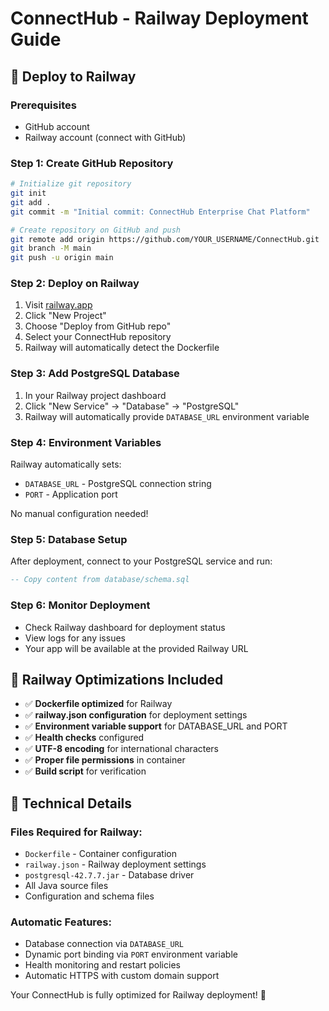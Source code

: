 # ConnectHub - Railway Deployment Guide

## 🚀 Deploy to Railway

### Prerequisites
- GitHub account
- Railway account (connect with GitHub)

### Step 1: Create GitHub Repository
```bash
# Initialize git repository
git init
git add .
git commit -m "Initial commit: ConnectHub Enterprise Chat Platform"

# Create repository on GitHub and push
git remote add origin https://github.com/YOUR_USERNAME/ConnectHub.git
git branch -M main
git push -u origin main
```

### Step 2: Deploy on Railway
1. Visit [railway.app](https://railway.app)
2. Click "New Project"
3. Choose "Deploy from GitHub repo"
4. Select your ConnectHub repository
5. Railway will automatically detect the Dockerfile

### Step 3: Add PostgreSQL Database
1. In your Railway project dashboard
2. Click "New Service" → "Database" → "PostgreSQL"
3. Railway will automatically provide `DATABASE_URL` environment variable

### Step 4: Environment Variables
Railway automatically sets:
- `DATABASE_URL` - PostgreSQL connection string
- `PORT` - Application port

No manual configuration needed!

### Step 5: Database Setup
After deployment, connect to your PostgreSQL service and run:
```sql
-- Copy content from database/schema.sql
```

### Step 6: Monitor Deployment
- Check Railway dashboard for deployment status
- View logs for any issues
- Your app will be available at the provided Railway URL

## 🎯 Railway Optimizations Included

- ✅ **Dockerfile optimized** for Railway
- ✅ **railway.json configuration** for deployment settings
- ✅ **Environment variable support** for DATABASE_URL and PORT
- ✅ **Health checks** configured
- ✅ **UTF-8 encoding** for international characters
- ✅ **Proper file permissions** in container
- ✅ **Build script** for verification

## 🔧 Technical Details

### Files Required for Railway:
- `Dockerfile` - Container configuration
- `railway.json` - Railway deployment settings
- `postgresql-42.7.7.jar` - Database driver
- All Java source files
- Configuration and schema files

### Automatic Features:
- Database connection via `DATABASE_URL`
- Dynamic port binding via `PORT` environment variable
- Health monitoring and restart policies
- Automatic HTTPS with custom domain support

Your ConnectHub is fully optimized for Railway deployment! 🎉
